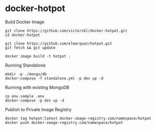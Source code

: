 # docker-hotpot

Build Docker Image

```
git clone https://github.com/victorskl/docker-hotpot.git
cd docker-hotpot

git clone https://github.com/elmarquez/hotpot.git
git fetch && git update

docker image build -t hotpot .
```

Running Standalone

```
mkdir -p ./mongo/db
docker-compose -f standalone.yml -p dev up -d
```

Running with existing MongoDB

```
cp env.sample .env
docker-compose -p dev up -d
```

Publish to Private Image Registry

```
docker tag hotpot:latest docker-image-registry.com/namespace/hotpot
docker push docker-image-registry.com/namespace/hotpot
```
